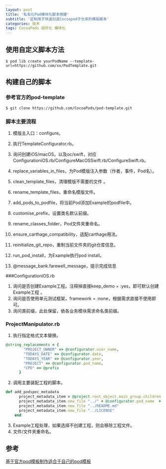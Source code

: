 ```yaml
---
layout: post
title: '私有化Pod模块化脚本搭建'
subtitle: '定制用于快速创造Cocoapod子仓库的模版脚本'
categories: 技术
tags: CocoaPods 组件化 模块化
---
```


## 使用自定义脚本方法

```shell
$ pod lib create yourPodName --template-url=https://github.com/xx/PodTemplate.git
```

## 构建自己的脚本

### 参考官方的pod-template

```shell
$ git clone https://github.com/CocoaPods/pod-template.git
```

### 脚本主要流程

1.   模版主入口：configure。
2.   执行TemplateConfigurator.rb。

3.   询问创建iOS/macOS，以及oc/swift，对应ConfigurationiOS.rb/ConfigureMacOSSwift.rb/ConfigureSwift.rb。

4.   replace_variables_in_files，为Pod模版注入参数（作者，事件，Pod名）。
5.   clean_template_files，清理模版不需要的文件 。
6.   rename_template_files，重命名模版文件。
7.   add_pods_to_podfile，将当前Pod添加Example的podfile中。
8.   customise_prefix，设置类名默认前缀。
9.   rename_classes_folder，Pod文件夹重命名。
10.   ensure_carthage_compatibility，适配carthage用法。
11.   reinitialize_git_repo，重制当前文件夹的git仓库信息。
12.   run_pod_install，为Example执行pod install。
13.   @message_bank.farewell_message，提示完成信息

###ConfigurationiOS.rb

1.   询问是否创建Example工程。注释掉直接keep_demo = :yes，即可默认创建Example工程 。
2.   询问是否使用单元测试框架，framework = :none，根据需求直接不使用即可。
3.    询问类前缀，此处保留，依各业务模块需求命名类前缀。

### ProjectManipulator.rb

1.   执行指定格式文本替换。

```ruby
@string_replacements = {
        "PROJECT_OWNER" => @configurator.user_name,
        "TODAYS_DATE" => @configurator.date,
        "TODAYS_YEAR" => @configurator.year,
        "PROJECT" => @configurator.pod_name,
        "CPD" => @prefix
      }
```

2.   调用主要装配工程的脚本。

```ruby
def add_podspec_metadata
      project_metadata_item = @project.root_object.main_group.children.select { |group| group.name == "Podspec Metadata" }.first
      project_metadata_item.new_file "../" + @configurator.pod_name  + ".podspec"
      project_metadata_item.new_file "../README.md"
      project_metadata_item.new_file "../LICENSE"
    end
```

3.   Example工程处理，如果选择不创建工程，则会移除工程文件。
4.   文件/文件夹重命名。

## 参考

[基于官方pod模板制作适合于自己的pod模板](https://juejin.cn/post/6844903807655084040)